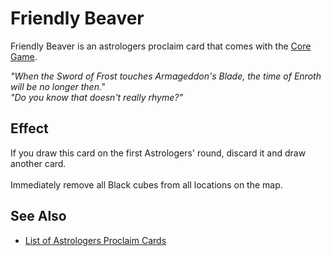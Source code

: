 # Friendly Beaver

Friendly Beaver is an astrologers proclaim card that comes with the [Core Game](../content.md).

*"When the Sword of Frost touches Armageddon's Blade, the time of Enroth will be no longer then."<br>"Do you know that doesn't really rhyme?"*


## Effect

If you draw this card on the first Astrologers' round, discard it and draw another card.<br><br>Immediately remove all Black cubes from all locations on the map.


## See Also

- [List of Astrologers Proclaim Cards](../astrologers_proclaim.md)
